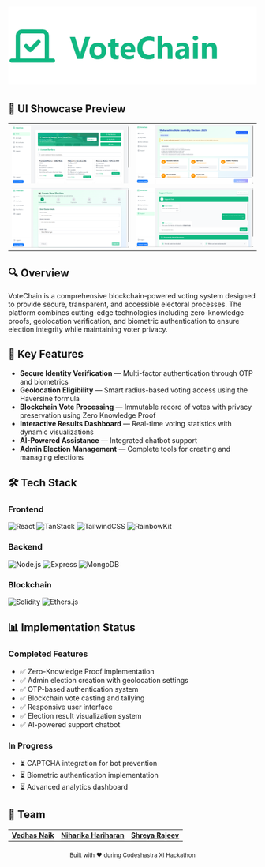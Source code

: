 <h1 align="left" style="margin-left: 0;">
  <img src="https://github.com/NaikVedhas/VoteChain/blob/main/Frontend/public/1.png?raw=true" alt="VoteChain Logo" style="margin-left: 0;" />
</h1>

## 📱 UI Showcase Preview

<table align="center">
  <tr>
    <td align="center">
      <img src="https://github.com/NaikVedhas/VoteChain/blob/main/Frontend/public/2.png?raw=true" alt="VoteChain Screenshot 1" width="400"/>
    </td>
    <td align="center">
      <img src="https://github.com/NaikVedhas/VoteChain/blob/main/Frontend/public/5.png?raw=true" alt="VoteChain Screenshot 2" width="400"/>
    </td>
  </tr>
  <tr>
    <td align="center">
      <img src="https://github.com/NaikVedhas/VoteChain/blob/main/Frontend/public/3.png?raw=true" alt="VoteChain Screenshot 3" width="400"/>
    </td>
    <td align="center">
      <img src="https://github.com/NaikVedhas/VoteChain/blob/main/Frontend/public/4.png?raw=true" alt="VoteChain Screenshot 4" width="400"/>
    </td>
  </tr>
</table>

## 🔍 Overview
VoteChain is a comprehensive blockchain-powered voting system designed to provide secure, transparent, and accessible electoral processes. The platform combines cutting-edge technologies including zero-knowledge proofs, geolocation verification, and biometric authentication to ensure election integrity while maintaining voter privacy.

## 🔐 Key Features
- **Secure Identity Verification** — Multi-factor authentication through OTP and biometrics
- **Geolocation Eligibility** — Smart radius-based voting access using the Haversine formula
- **Blockchain Vote Processing** — Immutable record of votes with privacy preservation using Zero Knowledge Proof
- **Interactive Results Dashboard** — Real-time voting statistics with dynamic visualizations
- **AI-Powered Assistance** — Integrated chatbot support
- **Admin Election Management** — Complete tools for creating and managing elections

## 🛠️ Tech Stack
### Frontend
<p>
  <img src="https://img.shields.io/badge/React-20232A?style=for-the-badge&logo=react&logoColor=61DAFB" alt="React" />
  <img src="https://img.shields.io/badge/TanStack_Query-FF4154?style=for-the-badge&logo=react-query&logoColor=white" alt="TanStack" />
  <img src="https://img.shields.io/badge/TailwindCSS-38B2AC?style=for-the-badge&logo=tailwind-css&logoColor=white" alt="TailwindCSS" />
  <img src="https://img.shields.io/badge/RainbowKit-8B5CF6?style=for-the-badge" alt="RainbowKit" />
</p>

### Backend
<p>
  <img src="https://img.shields.io/badge/Node.js-339933?style=for-the-badge&logo=nodedotjs&logoColor=white" alt="Node.js" />
  <img src="https://img.shields.io/badge/Express-000000?style=for-the-badge&logo=express&logoColor=white" alt="Express" />
  <img src="https://img.shields.io/badge/MongoDB-4EA94B?style=for-the-badge&logo=mongodb&logoColor=white" alt="MongoDB" />
</p>

### Blockchain
<p>
  <img src="https://img.shields.io/badge/Solidity-363636?style=for-the-badge&logo=solidity&logoColor=white" alt="Solidity" />
  <img src="https://img.shields.io/badge/ethers.js-3C3C3D?style=for-the-badge&logo=ethereum&logoColor=white" alt="Ethers.js" />
</p>

## 📊 Implementation Status
### Completed Features
- ✅ Zero-Knowledge Proof implementation
- ✅ Admin election creation with geolocation settings
- ✅ OTP-based authentication system
- ✅ Blockchain vote casting and tallying
- ✅ Responsive user interface
- ✅ Election result visualization system
- ✅ AI-powered support chatbot

### In Progress
- ⏳ CAPTCHA integration for bot prevention
- ⏳ Biometric authentication implementation
- ⏳ Advanced analytics dashboard

## 👥 Team
<div align="center">
  <table>
    <tr>
      <td align="center">
        <a href="https://github.com/NaikVedhas">
          <b>Vedhas Naik</b>
        </a>
      </td>
      <td align="center">
        <a href="https://github.com/niharikah005">
          <b>Niharika Hariharan</b>
        </a>
      </td>
      <td align="center">
        <a href="https://github.com/ShreyaR2">
          <b>Shreya Rajeev</b>
        </a>
      </td>
    </tr>
  </table>
</div>

<p align="center">
  <sub>Built with ❤️ during Codeshastra XI Hackathon</sub>
</p>
